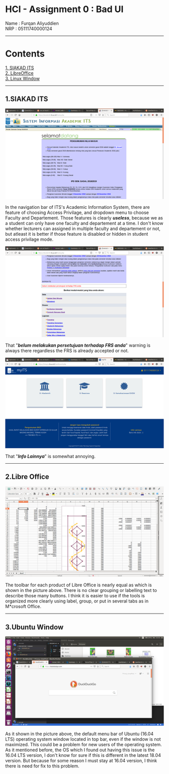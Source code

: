 # HCI - Assignment 0 : Bad UI

Name : Furqan Aliyuddien   
NRP  : 05111740000124   

------------------------------------

# __Contents__
[1. SIAKAD ITS](#1SIAKAD-ITS)  
[2. LibreOffice](#2Libre-Office)  
[3. Linux Window](#3Linux-Window)  

- - - -  

1.SIAKAD ITS
------------------------------------------------

![ITS academic system 1](src/siakad1.png)

In the navigation bar of ITS's Academic Information System, there are feature of choosing Access Privilage, and dropdown menu to choose Faculty and Departement. Those features is clearly ***useless***, because we as a student can only have one faculty and departement at a time. I don't know whether lecturers can assigned in multiple faculty and departement or not, but atleast it is better if those feature is disabled or hidden in student access privilage mode.

![ITS academic system 2](src/siakad2.png)

That "***belum melakukan persetujuan terhadap FRS anda***" warning is always there regardless the FRS is already accepted or not.

![ITS academic system 3](src/siakad3.png)

That "___Info Lainnya___" is somewhat annoying.

- - - -  

2.Libre Office
----------------------------------------------

![Libre Office](src/libre.png)

The toolbar for each product of Libre Office is nearly equal as which is shown in the picture above. There is no clear grouping or labelling text to describe those many buttons. I think it is easier to use if the tools is organized more clearly using label, group, or put in several tabs as in M*crosoft Office.

- - - -  

3.Ubuntu Window
-------------------------

![Ubuntu Window](src/window.png)

As it shown in the picture above, the default menu bar of Ubuntu (16.04 LTS) operating system window located in top bar, even if the window is not maximized. This could be a problem for new users of the operating system. As it mentioned before, the OS which I found out having this issue is the 16.04 LTS version, I don't know for sure if this is different in the latest 18.04 version. But because for some reason I must stay at 16.04 version, I think there is need for fix to this problem.